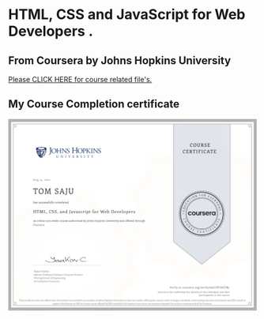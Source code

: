 # HTML, CSS and JavaScript for Web Developers .
## From Coursera by Johns Hopkins University
[Please CLICK HERE for course related file's.](https://github.com/TomSaju2001/Coursera-test/tree/gh-pages)


## My Course Completion certificate 

![desktop](Course_Certificate/certificate.png)

